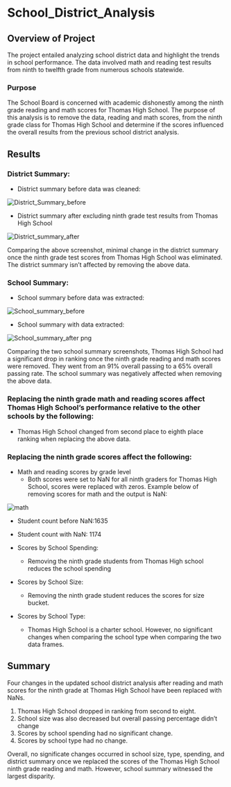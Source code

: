 # School_District_Analysis
## Overview of Project
The project entailed analyzing school district data and highlight the trends in school performance. The data involved math and reading test results from ninth to twelfth grade from numerous schools statewide. 

### Purpose
The School Board is concerned with academic dishonestly among the ninth grade reading and math scores for Thomas High School. The purpose of this analysis is to remove the data, reading and math scores, from the ninth grade class for Thomas High School and determine if the scores influenced the overall results from the previous school district analysis.

## Results

### District Summary:
-  District summary before data was cleaned:

![District_Summary_before](https://user-images.githubusercontent.com/96746207/159102815-ba8b205a-3229-49ca-917c-6f35b1aaf851.png)

 - District summary after excluding ninth grade test results from Thomas High School

![District_summary_after](https://user-images.githubusercontent.com/96746207/159102844-983183c2-5a61-44a2-8ec1-5c82453f99e7.png)


Comparing the above screenshot, minimal change in the district summary once the ninth grade test scores from Thomas High School was eliminated. The district summary isn’t affected by removing the above data.  

### School Summary:
 - School summary before data was extracted:
 
![School_summary_before](https://user-images.githubusercontent.com/96746207/159102854-cd76d4e3-b750-4fb3-bfea-9634ab80e519.png)
	
 - School summary with data extracted:

![School_summary_after  png](https://user-images.githubusercontent.com/96746207/159102869-c43459ce-213c-4e00-b4ac-f8de64fdafd3.png)

Comparing the two school summary screenshots, Thomas High School had a significant drop in ranking once the ninth grade reading and math scores were removed. They went from an 91% overall passing to a 65% overall passing rate. The school summary was negatively affected when removing the above data. 	

### Replacing the ninth grade math and reading scores affect Thomas High School’s performance relative to the other schools by the following: 
 - Thomas High School changed from second place to eighth place ranking when replacing the above data.


### Replacing the ninth grade scores affect the following:
 - Math and reading scores by grade level
   - Both scores were set to NaN for all ninth graders for Thomas High School, scores were replaced with zeros. Example below of removing scores for math and the output is NaN:

![math](https://user-images.githubusercontent.com/96746207/159135269-04a0a099-30c2-4a10-aecf-70551ccbbb33.png)
 
   
   - Student count before NaN:1635

  - Student count with NaN: 1174


 - Scores by School Spending:
   - Removing the ninth grade students from Thomas High school reduces the school spending


 - Scores by School Size:
   - Removing the ninth grade student reduces the scores for size bucket.

 - Scores by School Type:
   - Thomas High School is a charter school. However, no significant changes when comparing the school type when comparing the two data frames.

## Summary
Four changes in the updated school district analysis after reading and math scores for the ninth grade at Thomas High School have been replaced with NaNs.
 1. Thomas High School dropped in ranking from second to eight.
 2. School size was also decreased but overall passing percentage didn’t change
 3. Scores by school spending had no significant change.
 4. Scores by school type had no change.

Overall, no significate changes occurred in school size, type, spending, and district summary once we replaced the scores of the Thomas High School ninth grade reading and math. However, school summary witnessed the largest disparity. 



